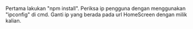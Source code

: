 Pertama lakukan "npm install".
Periksa ip pengguna dengan menggunakan "ipconfig" di cmd.
Ganti ip yang berada pada url HomeScreen dengan milik kalian.
